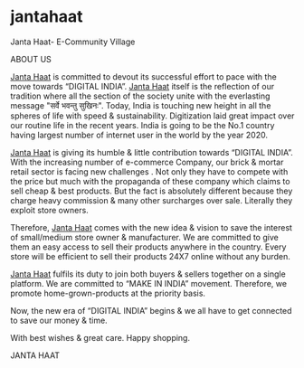 # jantahaat
Janta Haat- E-Community Village


ABOUT US

<a href="https://www.jantahaat.com/about_us">Janta Haat</a> is committed to devout its successful effort to pace with the move towards “DIGITAL INDIA”. <a href="https://www.jantahaat.com/about_us">Janta Haat</a> itself is the reflection of our tradition where all the section of the society unite with the everlasting message "सर्वे भवन्तु सुखिनः". Today, India is touching new height in all the spheres of life with speed & sustainability. Digitization laid great impact over our routine life in the recent years. India is going to be the No.1 country having largest number of internet user in the world by the year 2020.

<a href="https://www.jantahaat.com/about_us">Janta Haat</a> is giving its humble & little contribution towards “DIGITAL INDIA”. With the increasing number of e-commerce Company, our brick & mortar retail sector is facing new challenges . Not only they have to compete with the price but much with the propaganda of these company which claims to sell cheap & best products. But the fact is absolutely different because they charge heavy commission & many other surcharges over sale. Literally they exploit store owners.

Therefore, <a href="https://www.jantahaat.com/about_us">Janta Haat</a> comes with the new idea & vision to save the interest of small/medium store owner & manufacturer. We are committed to give them an easy access to sell their products anywhere in the country. Every store will be efficient to sell their products 24Χ7 online without any burden.

<a href="https://www.jantahaat.com/about_us">Janta Haat</a> fulfils its duty to join both buyers & sellers together on a single platform. We are committed to “MAKE IN INDIA” movement. Therefore, we promote home-grown-products at the priority basis.

Now, the new era of “DIGITAL INDIA” begins & we all have to get connected to save our money & time.

With best wishes & great care. Happy shopping.

JANTA HAAT
